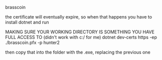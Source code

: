 brasscoin

the certificate will eventually expire, so when that happens you have to install dotnet and run

MAKING SURE YOUR WORKING DIRECTORY IS SOMETHING YOU HAVE FULL ACCESS TO (didn't work with c:/ for me)
dotnet dev-certs https -ep ./brasscoin.pfx -p hunter2

then copy that into the folder with the .exe, replacing the previous one

